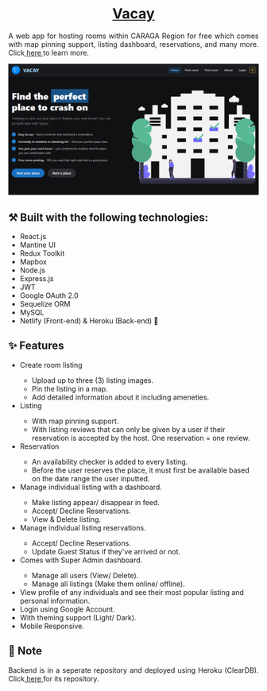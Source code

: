 <h1 align="center"><a href='https://vacaycaraga.netlify.app/' target='_blank' rel='noreferrer'>Vacay</a></h1>

<p align="justify">
 A web app for hosting rooms within CARAGA Region for free which comes with map pinning support, listing dashboard, reservations, and many more. Click<a href="https://www.jeffreybernadas.tech/vacay" target="_blank" rel='noreferrer'> here </a>to learn more.</p>

![Vacay](./public/og.png)

## ⚒️ Built with the following technologies:

<ul>
    <li>React.js</li>
    <li>Mantine UI</li>
    <li>Redux Toolkit</li>
    <li>Mapbox</li>
    <li>Node.js</li>
    <li>Express.js</li>
    <li>JWT</li>
    <li>Google OAuth 2.0</li>
    <li>Sequelize ORM</li>
    <li>MySQL</li>
    <li>Netlify (Front-end) & Heroku (Back-end) 🚀</li>
</ul>

## ✨ Features

<ul>
    <li>Create room listing</li>
        <ul>
            <li>Upload up to three (3) listing images.</li>
            <li>Pin the listing in a map.</li>
            <li>Add detailed information about it including ameneties.</li>
        </ul>
    <li>Listing</li>
        <ul>
            <li>With map pinning support.</li>
            <li>With listing reviews that can only be given by a user if their reservation is accepted by the host. One reservation = one review.</li>
        </ul>
    <li>Reservation</li>
        <ul>
            <li>An availability checker is added to every listing.</li>
            <li>Before the user reserves the place, it must first be available based on the date range the user inputted.</li>
        </ul>
    <li>Manage individual listing with a dashboard.</li>
        <ul>
            <li>Make listing appear/ disappear in feed.</li>
            <li>Accept/ Decline Reservations.</li>
            <li>View & Delete listing.</li>
        </ul>
    <li>Manage individual listing reservations.</li>
        <ul>
            <li>Accept/ Decline Reservations.</li>
            <li>Update Guest Status if they've arrived or not.</li>
        </ul>
    <li>Comes with Super Admin dashboard.</li>
        <ul>
            <li>Manage all users (View/ Delete).</li>
            <li>Manage all listings (Make them online/ offline).</li>
        </ul>
    <li>View profile of any individuals and see their most popular listing and personal information.</li>
    <li>Login using Google Account.</li>
    <li>With theming support (Light/ Dark).</li>
    <li>Mobile Responsive.</li>
</ul>

## 📝 Note

<p align="justify">
 Backend is in a seperate repository and deployed using Heroku (ClearDB). Click<a href="https://github.com/Bernz322/vacay-app-backend" target="_blank" rel='noreferrer'> here </a>for its repository.</p>
